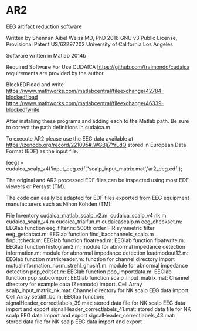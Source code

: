 # AR2
EEG artifact reduction software

Written by Shennan Aibel Weiss MD, PhD 2016
GNU v3 Public License, Provisional Patent US/62297202
University of California Los Angeles

Software written in Matlab 2014b 

Required Software For Use
CUDAICA 
https://github.com/fraimondo/cudaica
requirements are provided by the author

BlockEDFload and write
https://www.mathworks.com/matlabcentral/fileexchange/42784-blockedfload
https://www.mathworks.com/matlabcentral/fileexchange/46339-blockedfwrite

After installing these programs and adding each to the Matlab path. Be sure to correct the path definitions in cudaica.m

To execute AR2 please use the EEG data available at https://zenodo.org/record/221095#.WGBIj7YrLdQ stored in European Data Format (EDF)
as the input file.

[eeg] = cudaica_scalp_v4('input_eeg.edf','scalp_input_matrix.mat','ar2_eeg.edf');

The original and AR2 processed EDF files can be inspected using most EDF viewers or Persyst (TM).

The code can easily be adapted for EDF files exported from EEG equipment manufacturers such as Nihon Kohden (TM).

File Inventory
cudaica_matlab_scalp_v2.m:
cudaica_scalp_v4 nk.m
cudaica_scalp_v4.m
cudaica_trialfun.m
cudaicascalp.m
eeg_checkset.m: EEGlab function
eeg_filter.m: 500th order FIR symmetric filter
eeg_getdatact.m: EEGlab function
find_badchannels_scalp.m
finputcheck.m: EEGlab function
floatread.m: EEGlab function
floatwrite.m: EEGlab function
histogram2.m: module for abnormal impedance detection
information.m: module for abnormal impedance detection
loadmodout12.m: EEGlab function
matrixreader.m: function for channel directory import 
mutualinformation_norm_strehl_ghosh1.m: module for abnormal impedance detection
pop_editset.m: EEGlab function
pop_importdata.m: EEGlab function
pop_subcomp.m: EEGlab function
scalp_input_matrix.mat: Channel directory for example data (Zenmodo) import. Cell Array
scalp_input_matrix_nk.mat: Channel directory for NK scalp EEG data import. Cell Array
setdiff_bc.m: EEGlab function: 
signalHeader_correctlabels_39.mat: stored data file for NK scalp EEG data import and export
signalHeader_correctlabels_41.mat: stored data file for NK scalp EEG data import and export
signalHeader_correctlabels_43.mat: stored data file for NK scalp EEG data import and export

